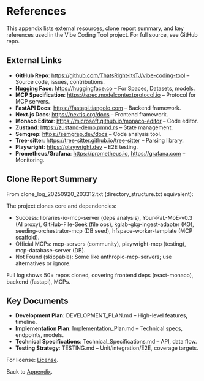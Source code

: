 # References

This appendix lists external resources, clone report summary, and key references used in the Vibe Coding Tool project. For full source, see GitHub repo.

## External Links

- **GitHub Repo**: https://github.com/ThatsRight-ItsTJ/vibe-coding-tool – Source code, issues, contributions.
- **Hugging Face**: https://huggingface.co – For Spaces, Datasets, models.
- **MCP Specification**: https://spec.modelcontextprotocol.io – Protocol for MCP servers.
- **FastAPI Docs**: https://fastapi.tiangolo.com – Backend framework.
- **Next.js Docs**: https://nextjs.org/docs – Frontend framework.
- **Monaco Editor**: https://microsoft.github.io/monaco-editor – Code editor.
- **Zustand**: https://zustand-demo.pmnd.rs – State management.
- **Semgrep**: https://semgrep.dev/docs – Code analysis tool.
- **Tree-sitter**: https://tree-sitter.github.io/tree-sitter – Parsing library.
- **Playwright**: https://playwright.dev – E2E testing.
- **Prometheus/Grafana**: https://prometheus.io, https://grafana.com – Monitoring.

## Clone Report Summary

From clone_log_20250920_203312.txt (directory_structure.txt equivalent):

The project clones core and dependencies:
- Success: libraries-io-mcp-server (deps analysis), Your-PaL-MoE-v0.3 (AI proxy), GitHub-File-Seek (file ops), kglab-gkg-ingest-adapter (KG), seeding-orchestrator-mcp (DB seed), hfspace-worker-template (MCP scaffold).
- Official MCPs: mcp-servers (community), playwright-mcp (testing), mcp-database-server (DB).
- Not Found (skippable): Some like anthropic-mcp-servers; use alternatives or ignore.

Full log shows 50+ repos cloned, covering frontend deps (react-monaco), backend (fastapi), MCPs.

## Key Documents

- **Development Plan**: DEVELOPMENT_PLAN.md – High-level features, timeline.
- **Implementation Plan**: Implementation_Plan.md – Technical specs, endpoints, models.
- **Technical Specifications**: Technical_Specifications.md – API, data flow.
- **Testing Strategy**: TESTING.md – Unit/integration/E2E, coverage targets.

For license: [License](license.md).

Back to [Appendix](index.md).